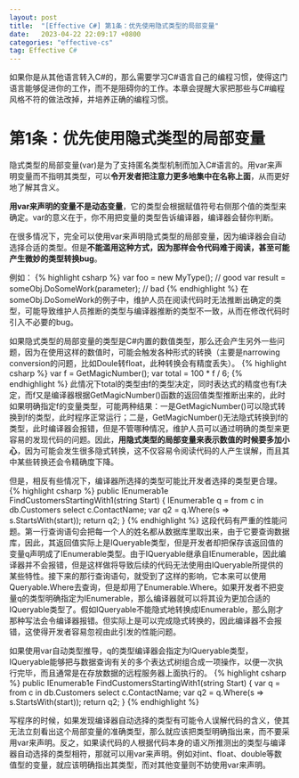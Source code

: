 ```yaml
---
layout: post
title:  "[Effective C#] 第1条：优先使用隐式类型的局部变量"
date:   2023-04-22 22:09:17 +0800
categories: "effective-cs"
tag: Effective C#
---
```


如果你是从其他语言转入C#的，那么需要学习C#语言自己的编程习惯，使得这门语言能够促进你的工作，而不是阻碍你的工作。本章会提醒大家把那些与C#编程风格不符的做法改掉，并培养正确的编程习惯。

# 第1条：优先使用隐式类型的局部变量
隐式类型的局部变量(var)是为了支持匿名类型机制而加入C#语言的。用var来声明变量而不指明其类型，可以**令开发者把注意力更多地集中在名称上面**，从而更好地了解其含义。

**用var来声明的变量不是动态变量**，它的类型会根据赋值符号右侧那个值的类型来确定。var的意义在于，你不用把变量的类型告诉编译器，编译器会替你判断。

在很多情况下，完全可以使用var来声明隐式类型的局部变量，因为编译器会自动选择合适的类型。但是**不能滥用这种方式，因为那样会令代码难于阅读，甚至可能产生微妙的类型转换bug**。

例如：
{% highlight csharp %}
var foo = new MyType(); // good
var result = someObj.DoSomeWork(parameter); // bad
{% endhighlight %}
在someObj.DoSomeWork的例子中，维护人员在阅读代码时无法推断出确定的类型，可能导致维护人员推断的类型与编译器推断的类型不一致，从而在修改代码时引入不必要的bug。

如果隐式类型的局部变量的类型是C#内置的数值类型，那么还会产生另外一些问题，因为在使用这样的数值时，可能会触发各种形式的转换（主要是narrowing conversion的问题，比如Doule转float，此种转换会有精度丢失）。
{% highlight csharp %}
var f = GetMagicNumber();
var total = 100 * f / 6;
{% endhighlight %}
此情况下total的类型由f的类型决定，同时表达式的精度也有f决定，而f又是编译器根据GetMagicNumber()函数的返回值类型推断出来的，此时如果明确指定f的变量类型，可能两种结果：一是GetMagicNumber()可以隐式转换到f的类型，此时程序正常运行；二是，GetMagicNumber()无法隐式转换到f的类型，此时编译器会报错，但是不管哪种情况，维护人员可以通过明确的类型来更容易的发现代码的问题。因此，**用隐式类型的局部变量来表示数值的时候要多加小心**，因为可能会发生很多隐式转换，这不仅容易令阅读代码的人产生误解，而且其中某些转换还会令精确度下降。

但是，相反有些情况下，编译器所选择的类型可能比开发者选择的类型更合理。
{% highlight csharp %}
public IEnumerab1e<string> FindCustomersStartingWith1(string Start)
{
    IEnumerab1e<string> q = 
        from c in db.Customers
        select c.ContactName;
    var q2 = q.Where(s => s.StartsWith(start));
    return q2;
}
{% endhighlight %}
这段代码有严重的性能问题。第一行查询语句会把每一个人的姓名都从数据库里取出来，由于它要查询数据库，因此，其返回值实际上是IQueryable<string>类型，但是开发者却把保存该返回值的变量q声明成了IEnumerable<string>类型。由于IQueryable<T>继承自IEnumerable<T>，因此编译器并不会报错，但是这样做将导致后续的代码无法使用由IQueryable所提供的某些特性。接下来的那行查询语句，就受到了这样的影响，它本来可以使用Queryable.Where去查询，但是却用了Enumerable.Where。如果开发者不把变量q的类型明确指定为IEnumerable<string>，那么编译器就可以将其设为更加合适的IQueryable<string>类型了。假如IQueryable<string>不能隐式地转换成IEnumerable<string>，那么刚才那种写法会令编译器报错。但实际上是可以完成隐式转换的，因此编译器不会报错，这使得开发者容易忽视由此引发的性能问题。

如果使用var自动类型推导，q的类型编译器会指定为IQueryable<string>类型，IQueryable能够把与数据查询有关的多个表达式树组合成一项操作，以便一次执行完毕，而且通常是在存放数据的远程服务器上面执行的。
{% highlight csharp %}
public IEnumerab1e<string> FindCustomersStartingWith1(string Start)
{
    var q = 
        from c in db.Customers
        select c.ContactName;
    var q2 = q.Where(s => s.StartsWith(start));
    return q2;
}
{% endhighlight %}

写程序的时候，如果发现编译器自动选择的类型有可能令人误解代码的含义，使其无法立刻看出这个局部变量的准确类型，那么就应该把类型明确指出来，而不要采用var来声明。反之，如果读代码的人根据代码本身的语义所推测出的类型与编译器自动选择的类型相符，那就可以用var来声明。例如对int、float、double等数值型的变量，就应该明确指出其类型，而对其他变量则不妨使用var来声明。